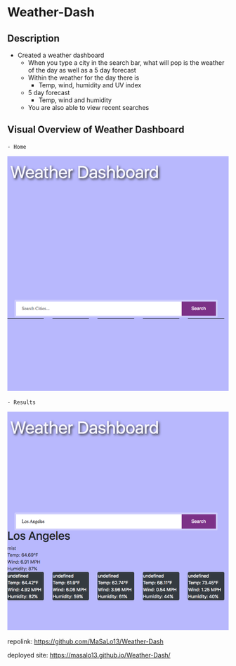 # Weather-Dash

## Description
* Created a weather dashboard 
    - When you type a city in the search bar, what will pop is the weather of the day as well as a 5 day forecast
    - Within the weather for the day there is
        - Temp, wind, humidity and UV index
    - 5 day forecast
        - Temp, wind and humidity
    - You are also able to view recent searches 

## Visual Overview of Weather Dashboard
    - Home
![Screenshot of Weather Dashboard](./assets/img/first.png)

    - Results 
![Results](./assets/img/second.png)



repolink: 
https://github.com/MaSaLo13/Weather-Dash

deployed site:
https://masalo13.github.io/Weather-Dash/
